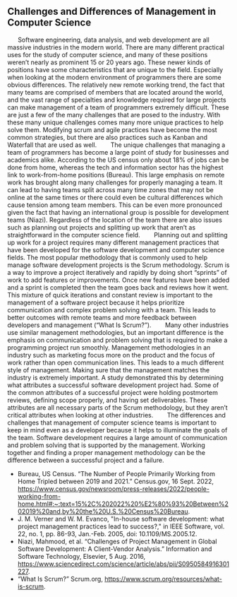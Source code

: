 ## Challenges and Differences of Management in Computer Science

&nbsp;&nbsp;&nbsp;&nbsp;&nbsp;&nbsp;Software engineering, data analysis, and web development are all massive industries in the modern world. There are many different practical uses for the study of computer science, and many of these positions weren’t nearly as prominent 15 or 20 years ago. These newer kinds of positions have some characteristics that are unique to the field. Especially when looking at the modern environment of programmers there are some obvious differences. The relatively new remote working trend, the fact that many teams are comprised of members that are located around the world, and the vast range of specialties and knowledge required for large projects can make management of a team of programmers extremely difficult. These are just a few of the many challenges that are posed to the industry. With these many unique challenges comes many more unique practices to help solve them. Modifying scrum and agile practices have become the most common strategies, but there are also practices such as Kanban and Waterfall that are used as well.
&nbsp;&nbsp;&nbsp;&nbsp;&nbsp;&nbsp;	The unique challenges that managing a team of programmers has become a large point of study for businesses and academics alike. According to the US census only about 18% of jobs can be done from home, whereas the tech and information sector has the highest link to work-from-home positions (Bureau). This large emphasis on remote work has brought along many challenges for properly managing a team. It can lead to having teams split across many time zones that may not be online at the same times or there could even be cultural differences which cause tension among team members. This can be even more pronounced given the fact that having an international group is possible for development teams (Niazi). Regardless of the location of the team there are also issues such as planning out projects and splitting up work that aren’t as straightforward in the computer science field.
&nbsp;&nbsp;&nbsp;&nbsp;&nbsp;&nbsp;	Planning out and splitting up work for a project requires many different management practices that have been developed for the software development and computer science fields. The most popular methodology that is commonly used to help manage software development projects is the Scrum methodology. Scrum is a way to improve a project iteratively and rapidly by doing short “sprints” of work to add features or improvements. Once new features have been added and a sprint is completed then the team goes back and reviews how it went. This mixture of quick iterations and constant review is important to the management of a software project because it helps prioritize communication and complex problem solving with a team. This leads to better outcomes with remote teams and more feedback between developers and management (“What Is Scrum?”). 
&nbsp;&nbsp;&nbsp;&nbsp;&nbsp;&nbsp;	 Many other industries use similar management methodologies, but an important difference is the emphasis on communication and problem solving that is required to make a programming project run smoothly. Management methodologies in an industry such as marketing focus more on the product and the focus of work rather than open communication lines. This leads to a much different style of management. Making sure that the management matches the industry is extremely important. A study demonstrated this by determining what attributes a successful software development project had. Some of the common attributes of a successful project were holding postmortem reviews, defining scope properly, and having set deliverables. These  attributes are all necessary parts of the Scrum methodology, but they aren’t critical attributes when looking at other industries.
&nbsp;&nbsp;&nbsp;&nbsp;&nbsp;&nbsp;	The differences and challenges that management of computer science teams is important to keep in mind even as a developer because it helps to illuminate the goals of the team. Software development requires a large amount of communication and problem solving that is supported by the management. Working together and finding a proper management methodology can be the difference between a successful project and a failure.
 
* Bureau, US Census. “The Number of People Primarily Working from Home Tripled between 2019 and 2021.” Census.gov, 16 Sept. 2022, https://www.census.gov/newsroom/press-releases/2022/people-working-from-home.html#:~:text=15%2C%202022%20%E2%80%93%20Between%202019%20and,by%20the%20U.S.%20Census%20Bureau. 
* J. M. Verner and W. M. Evanco, "In-house software development: what project management practices lead to success?," in IEEE Software, vol. 22, no. 1, pp. 86-93, Jan.-Feb. 2005, doi: 10.1109/MS.2005.12.
* Niazi, Mahmood, et al. “Challenges of Project Management in Global Software Development: A Client-Vendor Analysis.” Information and Software Technology, Elsevier, 5 Aug. 2016, https://www.sciencedirect.com/science/article/abs/pii/S0950584916301227. 
* “What Is Scrum?” Scrum.org, https://www.scrum.org/resources/what-is-scrum. 
